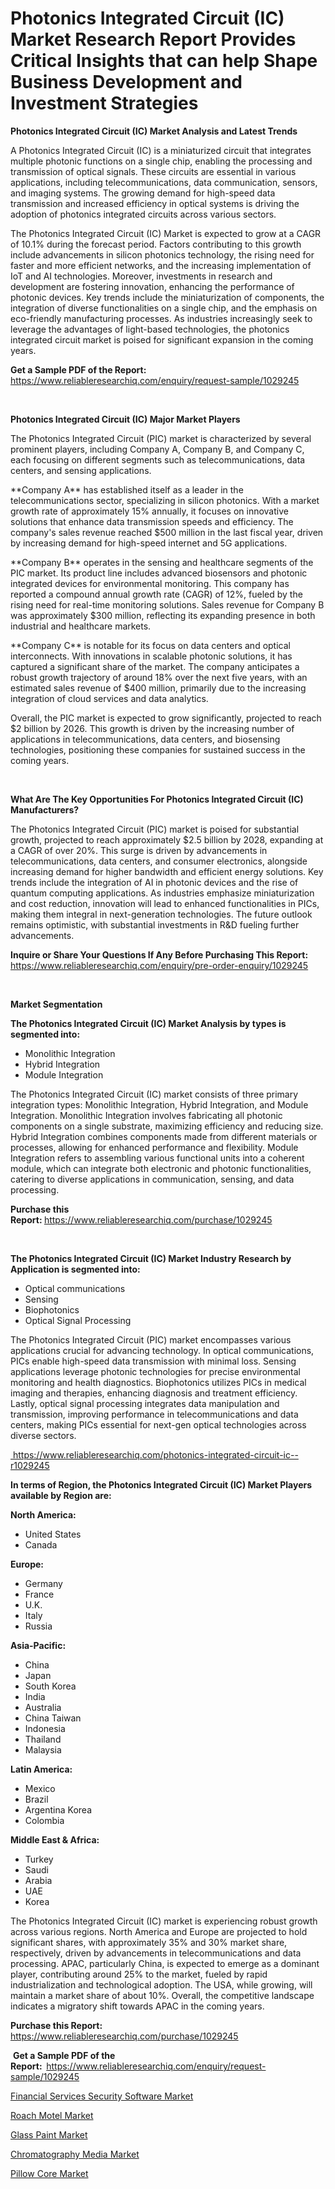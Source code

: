 <p><h1>Photonics Integrated Circuit (IC) Market Research Report Provides Critical Insights that can help Shape Business Development and Investment Strategies</h1></p><p><strong>Photonics Integrated Circuit (IC) Market Analysis and Latest Trends</strong></p>
<p><p>A Photonics Integrated Circuit (IC) is a miniaturized circuit that integrates multiple photonic functions on a single chip, enabling the processing and transmission of optical signals. These circuits are essential in various applications, including telecommunications, data communication, sensors, and imaging systems. The growing demand for high-speed data transmission and increased efficiency in optical systems is driving the adoption of photonics integrated circuits across various sectors.</p><p>The Photonics Integrated Circuit (IC) Market is expected to grow at a CAGR of 10.1% during the forecast period. Factors contributing to this growth include advancements in silicon photonics technology, the rising need for faster and more efficient networks, and the increasing implementation of IoT and AI technologies. Moreover, investments in research and development are fostering innovation, enhancing the performance of photonic devices. Key trends include the miniaturization of components, the integration of diverse functionalities on a single chip, and the emphasis on eco-friendly manufacturing processes. As industries increasingly seek to leverage the advantages of light-based technologies, the photonics integrated circuit market is poised for significant expansion in the coming years.</p></p>
<p><strong>Get a Sample PDF of the Report:&nbsp;</strong> <a href="https://www.reliableresearchiq.com/enquiry/request-sample/1029245">https://www.reliableresearchiq.com/enquiry/request-sample/1029245</a></p>
<p>&nbsp;</p>
<p><strong>Photonics Integrated Circuit (IC) Major Market Players</strong></p>
<p><p>The Photonics Integrated Circuit (PIC) market is characterized by several prominent players, including Company A, Company B, and Company C, each focusing on different segments such as telecommunications, data centers, and sensing applications. </p><p>**Company A** has established itself as a leader in the telecommunications sector, specializing in silicon photonics. With a market growth rate of approximately 15% annually, it focuses on innovative solutions that enhance data transmission speeds and efficiency. The company's sales revenue reached $500 million in the last fiscal year, driven by increasing demand for high-speed internet and 5G applications.</p><p>**Company B** operates in the sensing and healthcare segments of the PIC market. Its product line includes advanced biosensors and photonic integrated devices for environmental monitoring. This company has reported a compound annual growth rate (CAGR) of 12%, fueled by the rising need for real-time monitoring solutions. Sales revenue for Company B was approximately $300 million, reflecting its expanding presence in both industrial and healthcare markets.</p><p>**Company C** is notable for its focus on data centers and optical interconnects. With innovations in scalable photonic solutions, it has captured a significant share of the market. The company anticipates a robust growth trajectory of around 18% over the next five years, with an estimated sales revenue of $400 million, primarily due to the increasing integration of cloud services and data analytics.</p><p>Overall, the PIC market is expected to grow significantly, projected to reach $2 billion by 2026. This growth is driven by the increasing number of applications in telecommunications, data centers, and biosensing technologies, positioning these companies for sustained success in the coming years.</p></p>
<p>&nbsp;</p>
<p><strong>What Are The Key Opportunities For Photonics Integrated Circuit (IC) Manufacturers?</strong></p>
<p><p>The Photonics Integrated Circuit (PIC) market is poised for substantial growth, projected to reach approximately $2.5 billion by 2028, expanding at a CAGR of over 20%. This surge is driven by advancements in telecommunications, data centers, and consumer electronics, alongside increasing demand for higher bandwidth and efficient energy solutions. Key trends include the integration of AI in photonic devices and the rise of quantum computing applications. As industries emphasize miniaturization and cost reduction, innovation will lead to enhanced functionalities in PICs, making them integral in next-generation technologies. The future outlook remains optimistic, with substantial investments in R&D fueling further advancements.</p></p>
<p><strong>Inquire or Share Your Questions If Any Before Purchasing This Report:</strong> <a href="https://www.reliableresearchiq.com/enquiry/pre-order-enquiry/1029245">https://www.reliableresearchiq.com/enquiry/pre-order-enquiry/1029245</a></p>
<p>&nbsp;</p>
<p><strong>Market Segmentation</strong></p>
<p><strong>The Photonics Integrated Circuit (IC) Market Analysis by types is segmented into:</strong></p>
<p><ul><li>Monolithic Integration</li><li>Hybrid Integration</li><li>Module Integration</li></ul></p>
<p><p>The Photonics Integrated Circuit (IC) market consists of three primary integration types: Monolithic Integration, Hybrid Integration, and Module Integration. Monolithic Integration involves fabricating all photonic components on a single substrate, maximizing efficiency and reducing size. Hybrid Integration combines components made from different materials or processes, allowing for enhanced performance and flexibility. Module Integration refers to assembling various functional units into a coherent module, which can integrate both electronic and photonic functionalities, catering to diverse applications in communication, sensing, and data processing.</p></p>
<p><strong>Purchase this Report:&nbsp;</strong><a href="https://www.reliableresearchiq.com/purchase/1029245">https://www.reliableresearchiq.com/purchase/1029245</a></p>
<p>&nbsp;</p>
<p><strong>The Photonics Integrated Circuit (IC) Market Industry Research by Application is segmented into:</strong></p>
<p><ul><li>Optical communications</li><li>Sensing</li><li>Biophotonics</li><li>Optical Signal Processing</li></ul></p>
<p><p>The Photonics Integrated Circuit (PIC) market encompasses various applications crucial for advancing technology. In optical communications, PICs enable high-speed data transmission with minimal loss. Sensing applications leverage photonic technologies for precise environmental monitoring and health diagnostics. Biophotonics utilizes PICs in medical imaging and therapies, enhancing diagnosis and treatment efficiency. Lastly, optical signal processing integrates data manipulation and transmission, improving performance in telecommunications and data centers, making PICs essential for next-gen optical technologies across diverse sectors.</p></p>
<p><a href="https://www.reliableresearchiq.com/photonics-integrated-circuit-ic--r1029245">&nbsp;https://www.reliableresearchiq.com/photonics-integrated-circuit-ic--r1029245</a></p>
<p><strong>In terms of Region, the Photonics Integrated Circuit (IC) Market Players available by Region are:</strong></p>
<p>
    <p> <strong> North America: </strong>
        <ul>
            <li>United States</li>
            <li>Canada</li>
        </ul>
        </p> 
    <p> <strong> Europe: </strong>
        <ul>
            <li>Germany</li>
            <li>France</li>
            <li>U.K.</li>
            <li>Italy</li>
            <li>Russia</li>
        </ul>
        </p> 
    <p> <strong> Asia-Pacific: </strong>
        <ul>
            <li>China</li>
            <li>Japan</li>
            <li>South Korea</li>
            <li>India</li>
            <li>Australia</li>
            <li>China Taiwan</li>
            <li>Indonesia</li>
            <li>Thailand</li>
            <li>Malaysia</li>
        </ul>
        </p> 
    <p> <strong> Latin America: </strong>
        <ul>
            <li>Mexico</li>
            <li>Brazil</li>
            <li>Argentina Korea</li>
            <li>Colombia</li>
        </ul>
        </p> 
    <p> <strong> Middle East & Africa: </strong>
        <ul>
            <li>Turkey</li>
            <li>Saudi</li>
            <li>Arabia</li>
            <li>UAE</li>
            <li>Korea</li>
        </ul>
    </p>
    </p>
<p><p>The Photonics Integrated Circuit (IC) market is experiencing robust growth across various regions. North America and Europe are projected to hold significant shares, with approximately 35% and 30% market share, respectively, driven by advancements in telecommunications and data processing. APAC, particularly China, is expected to emerge as a dominant player, contributing around 25% to the market, fueled by rapid industrialization and technological adoption. The USA, while growing, will maintain a market share of about 10%. Overall, the competitive landscape indicates a migratory shift towards APAC in the coming years.</p></p>
<p><strong>Purchase this Report: </strong><a href="https://www.reliableresearchiq.com/purchase/1029245">https://www.reliableresearchiq.com/purchase/1029245</a></p>
<p>&nbsp;<strong>Get a Sample PDF of the Report:&nbsp;&nbsp;</strong><a href="https://www.reliableresearchiq.com/enquiry/request-sample/1029245">https://www.reliableresearchiq.com/enquiry/request-sample/1029245</a></p>
<p><strong></strong></p>
<p><p><a href="https://www.linkedin.com/pulse/global-financial-services-security-software-market-sector-u1zjf?trackingId=hziPZzGxRLCuwx0uI6MT%2BQ%3D%3D">Financial Services Security Software Market</a></p><p><a href="https://www.linkedin.com/pulse/emerging-trends-roach-motel-market-global-outlook-future-prospects-alquf?trackingId=Vi3IiJvdTBai32hnYIk0OA%3D%3D">Roach Motel Market</a></p><p><a href="https://www.linkedin.com/pulse/in-depth-analysis-global-glass-paint-market-scope-its-rapid-vqz4e?trackingId=PYMSjIpMQGyfI356dCnZWg%3D%3D">Glass Paint Market</a></p><p><a href="https://www.linkedin.com/pulse/chromatography-media-market-revolution-2024-2031-trends-shaping-q5z9e?trackingId=a1DHHWRDTzWDqs%2FV7%2BVk3w%3D%3D">Chromatography Media Market</a></p><p><a href="https://www.linkedin.com/pulse/pillow-core-market-investigation-industry-evolution-forecast-povbf?trackingId=UM1HY0VfR6agcZ0p1QvsyQ%3D%3D">Pillow Core Market</a></p></p>